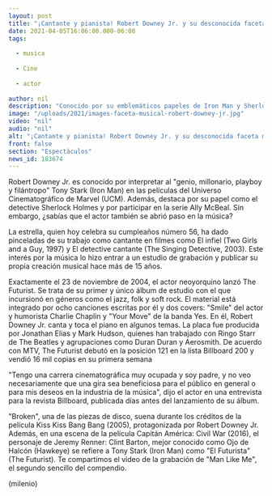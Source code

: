 ```yaml
---
layout: post
title: "¡Cantante y pianista! Robert Downey Jr. y su desconocida faceta musical"
date: 2021-04-05T16:06:00.000-06:00
tags:
  
  - musica
  
  - Cine
  
  - actor
  
author: nil
description: "Conocido por su emblemáticos papeles de Iron Man y Sherlock Holmes, el actor también tiene una carrera dentro de la música. "
image: "/uploads/2021/images-faceta-musical-robert-downey-jr.jpg"
video: "nil"
audio: "nil"
alt: "¡Cantante y pianista! Robert Downey Jr. y su desconocida faceta musical"
front: false
section: "Espectáculos"
news_id: 183674
---
```


Robert Downey Jr. es conocido por interpretar al "genio, millonario, playboy y filántropo" Tony Stark (Iron Man) en las películas del Universo Cinematográfico de Marvel (UCM). Además, destaca por su papel como el detective Sherlock Holmes y por participar en la serie Ally McBeal. Sin embargo, ¿sabías que el actor también se abrió paso en la música? 

La estrella, quien hoy celebra su cumpleaños número 56, ha dado pinceladas de su trabajo como cantante en filmes como El infiel (Two Girls and a Guy, 1997) y El detective cantante (The Singing Detective, 2003). Este interés por la música lo hizo entrar a un estudio de grabación y publicar su propia creación musical hace más de 15 años. 

Exactamente el 23 de noviembre de 2004, el actor neoyorquino lanzó The Futurist. Se trata de su primer y único álbum de estudio con el que incursionó en géneros como el jazz, folk y soft rock. El material está integrado por ocho canciones escritas por él y dos covers: "Smile" del actor y humorista Charlie Chaplin y "Your Move" de la banda Yes. En él, Robert Downey Jr. canta y toca el piano en algunos temas. La placa fue producida por Jonathan Elias y Mark Hudson, quienes han trabajado con Ringo Starr de The Beatles y agrupaciones como Duran Duran y Aerosmith. De acuerdo con MTV, The Futurist debutó en la posición 121 en la lista Billboard 200 y vendió 16 mil copias en su primera semana 

"Tengo una carrera cinematográfica muy ocupada y soy padre, y no veo necesariamente que una gira sea beneficiosa para el público en general o para mis deseos en la industria de la música", dijo el actor en una entrevista para la revista Billboard, publicada días antes del lanzamiento de su álbum. 

"Broken", una de las piezas de disco, suena durante los créditos de la película Kiss Kiss Bang Bang (2005), protagonizada por Robert Downey Jr. Además, en una escena de la película Capitán América: Civil War (2016), el personaje de Jeremy Renner: Clint Barton, mejor conocido como Ojo de Halcón (Hawkeye) se refiere a Tony Stark (Iron Man) como "El Futurista" (The Futurist). Te compartimos el video de la grabación de "Man Like Me", el segundo sencillo del compendio. 

(milenio)